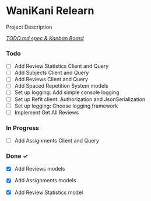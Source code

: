 # WaniKani Relearn

Project Description

<em>[TODO.md spec & Kanban Board](https://bit.ly/3fCwKfM)</em>

### Todo

- [ ] Add Review Statistics Client and Query  
- [ ] Add Subjects Client and Query  
- [ ] Add Reviews Client and Query  
- [ ] Add Spaced Repetition System models  
- [ ] Set up logging: Add simple console logging  
- [ ] Set up Refit client: Authorization and JsonSerialization  
- [ ] Set up logging: Choose logging framework  
- [ ] Implement Get All Reviews  

### In Progress

- [ ] Add Assignments Client and Query  

### Done ✓

- [x] Add Reviews models  
- [x] Add Assignments models  
- [x] Add Review Statistics model  

